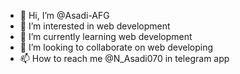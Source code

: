 - 👋 Hi, I’m @Asadi-AFG
- 👀 I’m interested in web development
- 🌱 I’m currently learning web development
- 💞️ I’m looking to collaborate on web developing
- 📫 How to reach me @N_Asadi070 in telegram app

<!---
Asadi-AFG/Asadi-AFG is a ✨ special ✨ repository because its `README.md` (this file) appears on your GitHub profile.
You can click the Preview link to take a look at your changes.
--->
